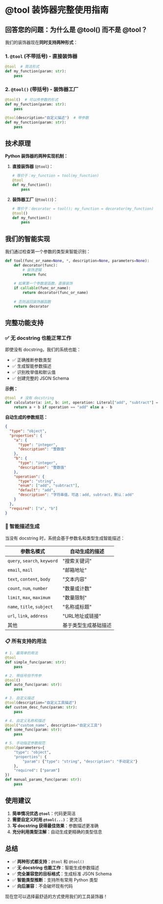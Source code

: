 # @tool 装饰器完整使用指南

## 回答您的问题：为什么是 @tool() 而不是 @tool？

我们的装饰器现在**同时支持两种形式**：

### 1. `@tool` (不带括号) - 直接装饰器
```python
@tool  # 简洁形式
def my_function(param: str):
    pass
```

### 2. `@tool()` (带括号) - 装饰器工厂
```python
@tool()  # 可以传参数的形式
def my_function(param: str):
    pass

@tool(description="自定义描述")  # 带参数
def my_function(param: str):
    pass
```

## 技术原理

**Python 装饰器的两种实现机制：**

1. **直接装饰器** (`@tool`)：
   ```python
   # 等价于：my_function = tool(my_function)
   @tool
   def my_function():
       pass
   ```

2. **装饰器工厂** (`@tool()`)：
   ```python
   # 等价于：decorator = tool(); my_function = decorator(my_function)
   @tool()
   def my_function():
       pass
   ```

## 我们的智能实现

我们通过检查第一个参数的类型来智能识别：

```python
def tool(func_or_name=None, *, description=None, parameters=None):
    def decorator(func):
        # 装饰逻辑
        return func
    
    # 如果第一个参数是函数，直接装饰
    if callable(func_or_name):
        return decorator(func_or_name)
    
    # 否则返回装饰器函数
    return decorator
```

## 完整功能支持

### ✅ 无 docstring 也能正常工作

即使没有 docstring，我们的系统也能：
- ✅ 正确推断参数类型
- ✅ 生成智能参数描述
- ✅ 识别枚举值和默认值
- ✅ 创建完整的 JSON Schema

**示例：**
```python
@tool  # 没有 docstring
def calculator(a: int, b: int, operation: Literal["add", "subtract"] = "add"):
    return a + b if operation == "add" else a - b
```

**自动生成的参数规范：**
```json
{
  "type": "object",
  "properties": {
    "a": {
      "type": "integer",
      "description": "整数值"
    },
    "b": {
      "type": "integer", 
      "description": "整数值"
    },
    "operation": {
      "type": "string",
      "enum": ["add", "subtract"],
      "default": "add",
      "description": "字符串值，可选：add, subtract，默认：add"
    }
  },
  "required": ["a", "b"]
}
```

### 🧠 智能描述生成

当没有 docstring 时，系统会基于参数名和类型生成智能描述：

| 参数名模式 | 自动生成的描述 |
|-----------|---------------|
| `query`, `search`, `keyword` | "搜索关键词" |
| `email`, `mail` | "邮箱地址" |
| `text`, `content`, `body` | "文本内容" |
| `count`, `num`, `number` | "数量或计数" |
| `limit`, `max`, `maximum` | "数量限制" |
| `name`, `title`, `subject` | "名称或标题" |
| `url`, `link`, `address` | "URL地址或链接" |
| 其他 | 基于类型生成基础描述 |

### 📋 所有支持的用法

```python
# 1. 最简单的用法
@tool
def simple_func(param: str):
    pass

# 2. 带括号但不传参
@tool()
def auto_func(param: str):
    pass

# 3. 自定义描述
@tool(description="自定义工具描述")
def custom_desc_func(param: str):
    pass

# 4. 自定义名称和描述
@tool("custom_name", description="自定义工具")
def some_func(param: str):
    pass

# 5. 手动指定参数规范
@tool(parameters={
    "type": "object",
    "properties": {
        "param": {"type": "string", "description": "手动定义"}
    },
    "required": ["param"]
})
def manual_params_func(param: str):
    pass
```

## 使用建议

1. **简单情况优选 `@tool`**：代码更简洁
2. **需要自定义时用 `@tool(...)`**：更灵活
3. **写 docstring 获得最佳效果**：参数描述更准确
4. **充分利用类型注解**：自动生成更精确的类型信息

## 总结

- ✅ **两种形式都支持**：`@tool` 和 `@tool()`
- ✅ **无 docstring 也能工作**：智能生成参数描述
- ✅ **完全兼容您的目标格式**：生成标准 JSON Schema
- ✅ **智能类型推断**：支持所有常用 Python 类型
- ✅ **向后兼容**：不会破坏现有代码

现在您可以选择最舒适的方式使用我们的工具装饰器！

